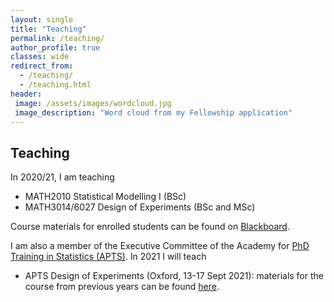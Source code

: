 ```yaml
---
layout: single
title: "Teaching"
permalink: /teaching/
author_profile: true
classes: wide
redirect_from: 
  - /teaching/
  - /teaching.html
header: 
 image: /assets/images/wordcloud.jpg
 image_description: "Word cloud from my Fellowship application"  
---
```


## Teaching

In 2020/21, I am teaching

- MATH2010 Statistical Modelling I (BSc)
- MATH3014/6027 Design of Experiments (BSc and MSc)

Course materials for enrolled students can be found on [Blackboard](https://blackboard.soton.ac.uk).

I am also a member of the Executive Committee of the Academy for [PhD Training in Statistics (APTS)](http://www.apts.ac.uk/). In 2021 I will teach

- APTS Design of Experiments (Oxford, 13-17 Sept 2021): materials for the course from previous years can be found [here](https://statsdavew.github.io/apts.doe/).


